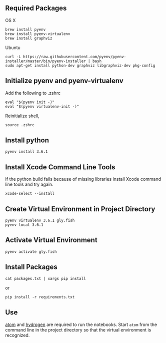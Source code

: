 ## Required Packages

OS X

```
brew install pyenv
brew install pyenv-virtualenv
brew install graphviz
```

Ubuntu

```
curl -L https://raw.githubusercontent.com/pyenv/pyenv-installer/master/bin/pyenv-installer | bash
sudo apt-get install python-dev graphviz libgraphviz-dev pkg-config
```

## Initialize pyenv and pyenv-virtualenv

Add the following to .zshrc
```
eval "$(pyenv init -)"
eval "$(pyenv virtualenv-init -)"
```
Reinitialize shell,

```
source .zshrc
```

## Install python

```
pyenv install 3.6.1
```

## Install Xcode Command Line Tools

If the python build fails because of missing libraries install Xcode command line tools and try again.

```
xcode-select --install
```

## Create Virtual Environment in Project Directory

```
pyenv virtualenv 3.6.1 gly.fish
pyenv local 3.6.1
```

## Activate Virtual Environment

```
pyenv activate gly.fish
```

## Install Packages

```
cat packages.txt | xargs pip install
```
or

```
pip install -r requirements.txt
```

## Use

[atom](https://atom.io) and [hydrogen](https://atom.io/packages/hydrogen) are required to run the notebooks. Start ```atom``` from the command line in the project directory so that the virtual environment is recognized.
